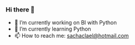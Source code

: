 ### Hi there 👋

- 🔭 I’m currently working on BI with Python
- 🌱 I’m currently learning Python
- 📫 How to reach me: sachaclael@hotmail.com
